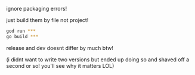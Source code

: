ignore packaging errors!

just build them by file not project!

```bash
god run ***
go build ***

```

release and dev doesnt differ by much btw!

(i didnt want to write two versions but ended up doing so and shaved off a second or so! you'll see why it matters LOL)
